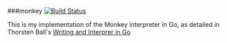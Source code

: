 ###monkey
[![Build Status](https://travis-ci.com/kscarlett/monkey.svg?token=NgSg1ht8TydEy5HKiMzP&branch=master)](https://travis-ci.com/kscarlett/monkey)

This is my implementation of the Monkey interpreter in Go, as detailed in Thorsten Ball's [Writing and Interprer in Go](https://interpreterbook.com/)
